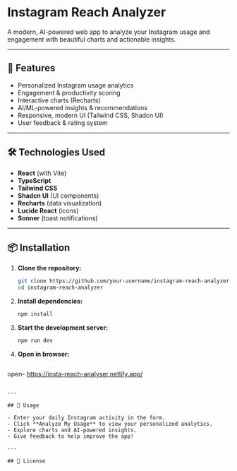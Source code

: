 # Instagram Reach Analyzer

A modern, AI-powered web app to analyze your Instagram usage and engagement with beautiful charts and actionable insights.

---

## 🚀 Features

- Personalized Instagram usage analytics
- Engagement & productivity scoring
- Interactive charts (Recharts)
- AI/ML-powered insights & recommendations
- Responsive, modern UI (Tailwind CSS, Shadcn UI)
- User feedback & rating system

---

## 🛠️ Technologies Used

- **React** (with Vite)
- **TypeScript**
- **Tailwind CSS**
- **Shadcn UI** (UI components)
- **Recharts** (data visualization)
- **Lucide React** (icons)
- **Sonner** (toast notifications)

---

## 📦 Installation

1. **Clone the repository:**
   ```sh
   git clone https://github.com/your-username/instagram-reach-analyzer.git
   cd instagram-reach-analyzer
   ```

2. **Install dependencies:**
   ```sh
   npm install
   ```

3. **Start the development server:**
   ```sh
   npm run dev
   ```

4. **Open in browser:**
   ```
 open-  https://insta-reach-analyser.netlify.app/
   ```

---

## 📝 Usage

- Enter your daily Instagram activity in the form.
- Click **Analyze My Usage** to view your personalized analytics.
- Explore charts and AI-powered insights.
- Give feedback to help improve the app!

---

## 📄 License

